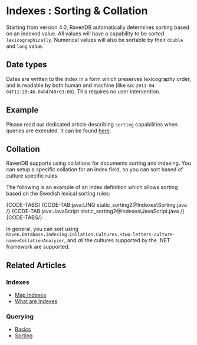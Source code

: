 ﻿#  Indexes : Sorting & Collation

Starting from version 4.0, RavenDB automatically determines sorting based on an indexed value. All values will have a capability to be sorted `lexicographically`. Numerical values will also be sortable by their `double` and `long` value.

## Date types

Dates are written to the index in a form which preserves lexicography order, and is readable by both human and machine (like so: `2011-04-04T11:28:46.0404749+03:00`). This requires no user intervention.

## Example

Please read our dedicated article describing `sorting` capabilities when queries are executed. It can be found [here](../indexes/querying/sorting).

## Collation

RavenDB supports using collations for documents sorting and indexing. You can setup a specific collation for an index field, so you can sort based of culture specific rules.

The following is an example of an index definition which allows sorting based on the Swedish lexical sorting rules:

{CODE-TABS}
{CODE-TAB:java:LINQ static_sorting2@Indexes\Sorting.java /}
{CODE-TAB:java:JavaScript static_sorting2@Indexes\JavaScript.java /}
{CODE-TABS/}

In general, you can sort using `Raven.Database.Indexing.Collation.Cultures.<two-letters-culture-name>CollationAnalyzer`, and _all_ the cultures supported by the .NET framework are supported.

## Related Articles

### Indexes

- [Map Indexes](../indexes/map-indexes)
- [What are Indexes](../indexes/what-are-indexes)

### Querying

- [Basics](../indexes/querying/basics)
- [Sorting](../indexes/querying/sorting)
